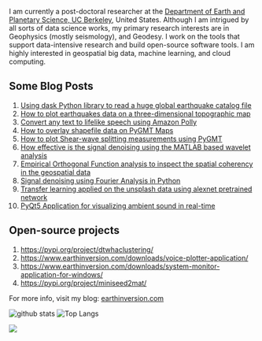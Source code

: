 I am currently a post-doctoral researcher at the [Department of Earth and Planetary Science, UC Berkeley](https://eps.berkeley.edu), United States. Although I am intrigued by all sorts of data science works, my primary research interests are in Geophysics (mostly seismology), and Geodesy. I work on the tools that support data-intensive research and build open-source software tools. I am highly interested in geospatial big data, machine learning, and cloud computing.

## Some Blog Posts
1. [Using dask Python library to read a huge global earthquake catalog file](https://www.earthinversion.com/utilities/using-dask-python-library-to-read-a-huge-global-earthquake-catalog-file/)
2. [How to plot earthquakes data on a three-dimensional topographic map](https://www.earthinversion.com/utilities/how-to-plot-the-earthquake-data-on-three-dimensional-topographic-map/)
3. [Convert any text to lifelike speech using Amazon Polly](https://www.earthinversion.com/blogging/convert-any-text-to-lifelike-speech-using-amazon-polly/)
4. [How to overlay shapefile data on PyGMT Maps](https://www.earthinversion.com/utilities/how-to-overlay-shapefiles-on-pygmt-maps/)
5. [How to plot Shear-wave splitting measurements using PyGMT](https://www.earthinversion.com/techniques/how-to-plot-shear-wave-splitting-measurements-using-pygmt/)
6. [How effective is the signal denoising using the MATLAB based wavelet analysis](https://www.earthinversion.com/techniques/how-effective-is-the-signal-denoising-using-the-matlab-based-wavelet-analysis/)
7. [Empirical Orthogonal Function analysis to inspect the spatial coherency in the geospatial data](https://www.earthinversion.com/geophysics/empirical-orthogonal-function-analysis-to-inspect-spatial-coherency-of-geospatial-data/)
8. [Signal denoising using Fourier Analysis in Python](https://www.earthinversion.com/techniques/signal-denoising-using-fast-fourier-transform/)
9. [Transfer learning applied on the unsplash data using alexnet pretrained network](https://www.earthinversion.com/machinelearning/transfer-learning-applied-on-unsplash-data-using-alexnet/)
10. [PyQt5 Application for visualizing ambient sound in real-time](https://www.earthinversion.com/desktopapps/pyqt5-application-for-visualizing-ambient-sound-in-real-time/)

## Open-source projects
1. https://pypi.org/project/dtwhaclustering/
2. https://www.earthinversion.com/downloads/voice-plotter-application/
3. https://www.earthinversion.com/downloads/system-monitor-application-for-windows/
4. https://pypi.org/project/miniseed2mat/



For more info, visit my blog: [earthinversion.com](https://www.earthinversion.com)


![github stats](https://github-readme-stats.vercel.app/api?username=earthinversion&show_icons=true)
![Top Langs](https://github-readme-stats.vercel.app/api/top-langs/?username=earthinversion&langs_count=3&hide=javascript,go,html,css,tex)

![](https://komarev.com/ghpvc/?username=earthinversion&color=brightgreen)

